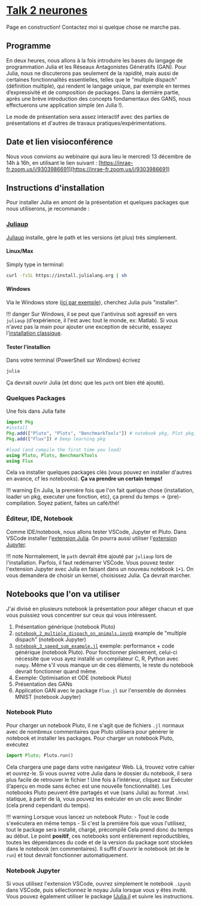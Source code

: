 # [Talk 2 neurones](https://reseau2neurones.mathnum.inrae.fr/node/10)

Page en construction! Contactez moi si quelque chose ne marche pas.

## Programme

En deux heures, nous allons à la fois introduire les bases du langage de programmation Julia et les Réseaux Antagonistes Génératifs (GAN). Pour Julia, nous ne discuterons pas seulement de la rapidité, mais aussi de certaines fonctionnalités essentielles, telles que le "multiple dispach" (définition multiple), qui rendent le langage unique, par exemple en termes d’expressivité et de composition de packages.
Dans la dernière partie, après une brève introduction des concepts fondamentaux des GANS, nous effectuerons une application simple (en Julia !).

Le mode de présentation sera assez interactif avec des parties de présentations et d'autres de travaux pratiques/expérimentations.

## Date et lien visioconférence

Nous vous convions au webinaire qui aura lieu le mercredi 13 décembre de 14h à 16h, en utilisant le lien suivant : [https://inrae-fr.zoom.us/j/9303986691](https://inrae-fr.zoom.us/j/9303986691)

## Instructions d'installation

Pour installer Julia en amont de la présentation et quelques packages que nous utiliserons, je recommande :

### [Juliaup](https://github.com/JuliaLang/juliaup)

[Juliaup](https://github.com/JuliaLang/juliaup) installe, gère le path et les versions (et plus) très simplement.

#### Linux/Max

Simply type in terminal:

```bash
curl -fsSL https://install.julialang.org | sh
```

#### Windows

Via le Windows store ([ici par exemple](https://apps.microsoft.com/detail/julia/9NJNWW8PVKMN?hl=fr-fr&gl=FR&rtc=1)), cherchez Julia puis "installer".

!!! danger
    Sur Windows, il se peut que l'antivirus soit agressif en vers `juliaup` (d'expérience, il l'est avec tout le monde, ex: Matlab). Si vous n'avez pas la main pour ajouter une exception de sécurité, essayez l'[installation classique](https://julialang.org/downloads/).

#### Tester l'installion

Dans votre terminal (PowerShell sur Windows) écrivez

```bash
julia
```

Ça devrait ouvrir Julia (et donc que les `path` ont bien été ajouté).

### Quelques Packages

Une fois dans Julia faite

```julia
import Pkg
#install
Pkg.add(["Pluto", "Plots", "BenchmarkTools"]) # notebook pkg, Plot pkg, timing pkg
Pkg.add(["Flux"]) # Deep learning pkg

#load (and compile the first time you load)
using Pluto, Plots, BenchmarkTools
using Flux
```

Cela va installer quelques packages clés (vous pouvez en installer d'autres en avance, cf les notebooks). **Ça va prendre un certain temps!**

!!! warning
    En Julia, la première fois que l'on fait quelque chose (installation, loader un pkg, executer une fonction, etc), ça prend du temps -> (pre)-compilation. Soyez patient, faites un café/thé!

### Éditeur, IDE, Notebook

Comme IDE/notebook, nous allons tester VSCode, Jupyter et Pluto.
Dans VSCode installer l'[extension Julia](https://marketplace.visualstudio.com/items?itemName=julialang.language-julia). On pourra aussi utiliser l'[extension Jupyter](https://marketplace.visualstudio.com/items?itemName=ms-toolsai.jupyter).

!!! note
    Normalement, le `path` devrait être ajouté par `juliaup` lors de l'installation. Parfois, il faut redémarrer VSCode. Vous pouvez tester l'extension Jupyter avec Julia en faisant dans un nouveau notebook `1+1`. On vous demandera de choisir un kernel, choisissez Julia. Ça devrait marcher.

## Notebooks que l'on va utiliser

J'ai divisé en plusieurs notebook la présentation pour alléger chacun et que vous puissiez vous concentrer sur ceux qui vous intéressent.

1. Présentation générique (notebook Pluto)
2. [`notebook_2_multiple_dispach_on_animals.ipynb`](https://github.com/dmetivie/MyJuliaIntroDocs.jl/blob/master/notebooks/notebook_2_multiple_dispach_on_animals.ipynb) example de "multiple dispach" (notebook Jupyter) 
3. [`notebook_3_speed_sum_example.jl`](https://github.com/dmetivie/MyJuliaIntroDocs.jl/blob/master/notebooks/notebook_3_speed_sum_example.jl) exemple: performance + code générique (notebook Pluto). Pour fonctionner pleinement, celui-ci nécessite que vous ayez installé un compilateur C, R, Python  avec `numpy`. Même s'il vous manque un de ces éléments, le reste du notebook devrait fonctionner quand même.
4. Exemple: Optimisation et ODE (notebook Pluto)
5. Présentation des GANs
6. Application GAN avec le package `Flux.jl` sur l'ensemble de données MNIST (notebook Jupyter)

### Notebook Pluto

Pour charger un notebook Pluto, il ne s'agit que de fichiers `.jl` normaux avec de nombreux commentaires que Pluto utilisera pour générer le notebook et installer les packages.
Pour charger un notebook Pluto, exécutez

```julia
import Pluto; Pluto.run()
```

Cela chargera une page dans votre navigateur Web. Là, trouvez votre cahier et ouvrez-le.
Si vous ouvrez votre Julia dans le dossier du notebook, il sera plus facile de retrouver le fichier !
Une fois à l’intérieur, cliquez sur Exécuter (l’aperçu en mode sans échec est une nouvelle fonctionnalité).
Les notebooks Pluto peuvent être partagés et vue (sans Julia) au format `.html` statique, à partir de là, vous pouvez les exécuter en un clic avec Binder (cela prend cependant du temps).

!!! warning
    Lorsque vous lancez un notebook Pluto:
    - Tout le code s'exécutera en même temps
    - Si c'est la première fois que vous l'utilisez, tout le package sera installé, chargé, précompilé
    Cela prend donc du temps au début.
    Le point **positif**, ces notebooks sont entièrement reproductibles, toutes les dépendances du code et de la version du package sont stockées dans le notebook (en commentaires). Il suffit d'ouvrir le notebook (et de le `run`) et tout devrait fonctionner automatiquement.

### Notebook Jupyter

Si vous utilisez l'extension VSCode, ouvrez simplement le notebook `.ipynb` dans VSCode, puis sélectionnez le noyau Julia lorsque vous y êtes invité.
Vous pouvez également utiliser le package [IJulia.jl](https://julialang.github.io/IJulia.jl/stable/manual/installation/) et suivre les instructions.
